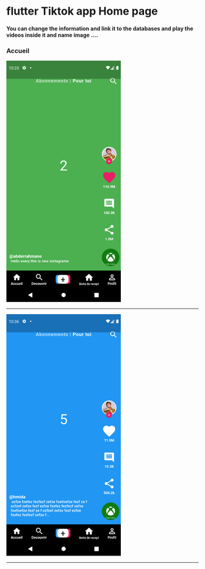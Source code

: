  <h1> flutter Tiktok app Home page </h1>  
 
<h4> You can change the information and link it to the databases and play the videos inside it and name image ....</h4>

<h3>Accueil</h3> 

<img src="https://github.com/abenkoula71/Flutter-tiktok-app--homepage/blob/main/Screenshot_1633775733.png" width="300" />  
<hr>

<img src="https://github.com/abenkoula71/Flutter-tiktok-app--homepage/blob/main/Screenshot_1633775801.png" width="300" />  
<hr>




